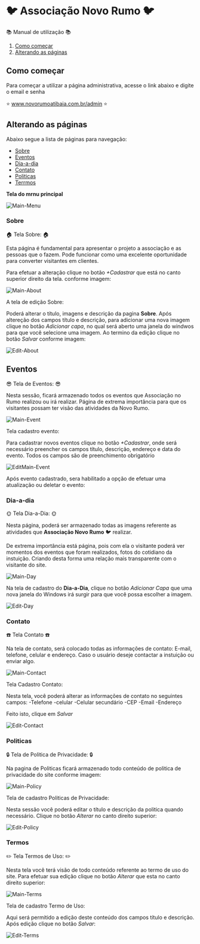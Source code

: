 :bird: Associação Novo Rumo :bird:
===============
:books: Manual de utilização :books:

1. [Como começar](#como-começar)
2. [Alterando as páginas](#alterando-as-páginas)

## Como começar
Para começar a utilizar a página administrativa, acesse o link abaixo e digite o email e senha

 :star: www.novorumoatibaia.com.br/admin :star:

## Alterando as páginas

Abaixo segue a lista de páginas para navegação:

 - [Sobre](#sobre)
 - [Eventos](#eventos)
 - [Dia-a-dia](#dia-a-dia)
 - [Contato](#contato)
 - [Politicas](#politicas)
 - [Terrmos](#termos)
 
 **Tela do mrnu principal**
 
 ![Main-Menu](https://github.com/conkerhell/novo-rumo-template/blob/master/docs/Main-Menu.png) 
 
###  Sobre 

:house: Tela Sobre: :house:

Esta página é fundamental para apresentar o projeto a associação e as pessoas que o fazem. Pode funcionar como uma excelente oportunidade para converter visitantes em clientes.

Para efetuar a alteração clique no botão *+Cadastrar* que está no canto superior direito da tela. conforme imagem:

![Main-About](https://github.com/conkerhell/novo-rumo-template/blob/master/docs/Main-About.png)



A tela de edição Sobre:

Poderá alterar o título, imagens e descrição da pagina __Sobre__. Após altereção dos campos título e descrição, para adicionar uma nova imagem clique no botão _Adicionar capa_, no qual será aberto uma janela do windwos para que você selecione uma imagem. 
Ao termino da edição clique no botão _Salvar_ conforme imagem:


![Edit-About](https://github.com/conkerhell/novo-rumo-template/blob/master/docs/Edit-About.png)




##  Eventos 

:sunglasses: Tela de Eventos: :sunglasses:



Nesta sessão, ficará armazenado todos os eventos que Associação no Rumo realizou ou irá realizar. Página de extrema importância para que os visitantes possam ter visão das atividades da Novo Rumo.

![Main-Event](https://github.com/conkerhell/novo-rumo-template/blob/master/docs/Main-Event.png)


Tela cadastro evento:


Para cadastrar novos eventos clique no botão _+Cadastrar_, onde será necessário preencher os campos título, descrição, endereço e data do evento. Todos os campos são de preenchimento obrigatório

![EditMain-Event](https://github.com/conkerhell/novo-rumo-template/blob/master/docs/Edit-Event.png)

Após evento cadastrado, sera habilitado a opção de efetuar uma atualização ou deletar o evento:



###  Dia-a-dia 

 :sun_with_face: Tela Dia-a-Dia: :sun_with_face:

Nesta página, poderá ser armazenado todas as imagens referente as atividades que __Associação Novo Rumo__ :bird: realizar.

De extrema importância está página, pois com ela o visitante poderá ver momentos dos eventos que foram realizados, fotos do cotidiano da instuição. Criando desta forma uma relação mais transparente com o visitante do site.

![Main-Day](https://github.com/conkerhell/novo-rumo-template/blob/master/docs/Main-Day.png)

Na tela de cadastro do **Dia-a-Dia**, clique no botão _Adicionar Capa_ que uma nova janela do Windows irá surgir para que você possa escolher a imagem.

![Edit-Day](https://github.com/conkerhell/novo-rumo-template/blob/master/docs/Edit-Day.png)

### Contato 
	
:phone: Tela Contato :phone:

Na tela de contato, será colocado todas as informações de contato: E-mail, telefone, celular e endereço. Caso o usuário deseje contactar a instuição ou enviar algo.

![Main-Contact](https://github.com/conkerhell/novo-rumo-template/blob/master/docs/Main-Contact.png)

Tela Cadastro Contato:

Nesta tela, você poderá alterar as informações de contato no seguintes campos: 
-Telefone
-celular
-Celular secundário
-CEP
-Email
-Endereço

Feito isto, clique em _Salvar_

![Edit-Contact](https://github.com/conkerhell/novo-rumo-template/blob/master/docs/Edit-Contact.png)


### Politicas 

:lock: Tela de Politica de Privacidade:  :lock:

Na pagina de Politicas ficará armazenado todo conteúdo de politica de privacidade do site conforme imagem:

![Main-Policy](https://github.com/conkerhell/novo-rumo-template/blob/master/docs/Main-Policy.png)

Tela de cadastro Politicas de Privacidade:

Nesta sessão você poderá editar o título e descrição da politica quando necessário. Clique no botão _Alterar_ no canto direito superior:

![Edit-Policy](https://github.com/conkerhell/novo-rumo-template/blob/master/docs/Edit-Policy.png)


### Termos 

:pencil2: Tela Termos de Uso: :pencil2:

Nesta tela você terá visão de todo conteúdo referente ao termo de uso do site. Para efetuar sua edição clique no botão _Alterar_ que esta no canto direito superior:

![Main-Terms](https://github.com/conkerhell/novo-rumo-template/blob/master/docs/Main-Terms.png)

Tela de cadastro Termo de Uso:

Aqui será permitido a edição deste conteúdo dos campos título e descrição. Após edição clique no botão  _Salvar_:

![Edit-Terms](https://github.com/conkerhell/novo-rumo-template/blob/master/docs/Edit-Terms.png)
